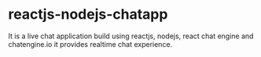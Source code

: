 # reactjs-nodejs-chatapp

It is a live chat application build using reactjs, nodejs, react chat engine and chatengine.io it provides realtime chat experience.
